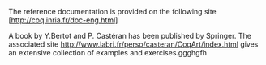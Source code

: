 The reference documentation is provided on the following site [http://coq.inria.fr/doc-eng.html]

A book by Y.Bertot and P. Castéran has been published by Springer.  The associated site http://www.labri.fr/perso/casteran/CoqArt/index.html gives an extensive collection of
examples and exercises.ggghgfh
